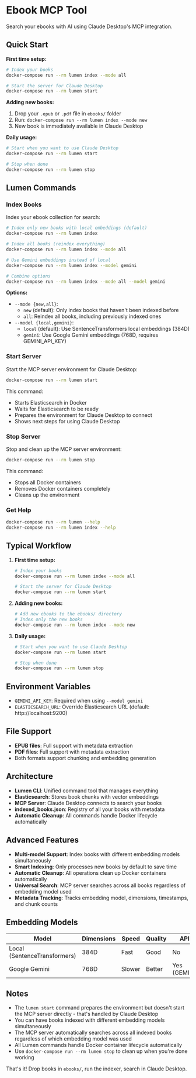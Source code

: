 # Ebook MCP Tool

Search your ebooks with AI using Claude Desktop's MCP integration.

## Quick Start

**First time setup:**
```bash
# Index your books
docker-compose run --rm lumen index --mode all

# Start the server for Claude Desktop
docker-compose run --rm lumen start
```

**Adding new books:**
1. Drop your `.epub` or `.pdf` file in `ebooks/` folder
2. Run: `docker-compose run --rm lumen index --mode new`
3. New book is immediately available in Claude Desktop

**Daily usage:**
```bash
# Start when you want to use Claude Desktop
docker-compose run --rm lumen start

# Stop when done
docker-compose run --rm lumen stop
```

## Lumen Commands

### Index Books

Index your ebook collection for search:

```bash
# Index only new books with local embeddings (default)
docker-compose run --rm lumen index

# Index all books (reindex everything)
docker-compose run --rm lumen index --mode all

# Use Gemini embeddings instead of local
docker-compose run --rm lumen index --model gemini

# Combine options
docker-compose run --rm lumen index --mode all --model gemini
```

**Options:**
- `--mode {new,all}`: 
  - `new` (default): Only index books that haven't been indexed before
  - `all`: Reindex all books, including previously indexed ones
- `--model {local,gemini}`:
  - `local` (default): Use SentenceTransformers local embeddings (384D)
  - `gemini`: Use Google Gemini embeddings (768D, requires GEMINI_API_KEY)

### Start Server

Start the MCP server environment for Claude Desktop:

```bash
docker-compose run --rm lumen start
```

This command:
- Starts Elasticsearch in Docker
- Waits for Elasticsearch to be ready
- Prepares the environment for Claude Desktop to connect
- Shows next steps for using Claude Desktop

### Stop Server

Stop and clean up the MCP server environment:

```bash
docker-compose run --rm lumen stop
```

This command:
- Stops all Docker containers
- Removes Docker containers completely
- Cleans up the environment

### Get Help

```bash
docker-compose run --rm lumen --help
docker-compose run --rm lumen index --help
```

## Typical Workflow

1. **First time setup:**
   ```bash
   # Index your books
   docker-compose run --rm lumen index --mode all
   
   # Start the server for Claude Desktop
   docker-compose run --rm lumen start
   ```

2. **Adding new books:**
   ```bash
   # Add new ebooks to the ebooks/ directory
   # Index only the new books
   docker-compose run --rm lumen index --mode new
   ```

3. **Daily usage:**
   ```bash
   # Start when you want to use Claude Desktop
   docker-compose run --rm lumen start
   
   # Stop when done
   docker-compose run --rm lumen stop
   ```

## Environment Variables

- `GEMINI_API_KEY`: Required when using `--model gemini`
- `ELASTICSEARCH_URL`: Override Elasticsearch URL (default: http://localhost:9200)

## File Support

- **EPUB files**: Full support with metadata extraction
- **PDF files**: Full support with metadata extraction
- Both formats support chunking and embedding generation

## Architecture

- **Lumen CLI**: Unified command tool that manages everything
- **Elasticsearch**: Stores book chunks with vector embeddings
- **MCP Server**: Claude Desktop connects to search your books
- **indexed_books.json**: Registry of all your books with metadata
- **Automatic Cleanup**: All commands handle Docker lifecycle automatically

## Advanced Features

- **Multi-model Support**: Index books with different embedding models simultaneously
- **Smart Indexing**: Only processes new books by default to save time
- **Automatic Cleanup**: All operations clean up Docker containers automatically
- **Universal Search**: MCP server searches across all books regardless of embedding model used
- **Metadata Tracking**: Tracks embedding model, dimensions, timestamps, and chunk counts

## Embedding Models

| Model | Dimensions | Speed | Quality | API Required |
|-------|------------|-------|---------|--------------|
| Local (SentenceTransformers) | 384D | Fast | Good | No |
| Google Gemini | 768D | Slower | Better | Yes (GEMINI_API_KEY) |

## Notes

- The `lumen start` command prepares the environment but doesn't start the MCP server directly - that's handled by Claude Desktop
- You can have books indexed with different embedding models simultaneously
- The MCP server automatically searches across all indexed books regardless of which embedding model was used
- All Lumen commands handle Docker container lifecycle automatically
- Use `docker-compose run --rm lumen stop` to clean up when you're done working

That's it! Drop books in `ebooks/`, run the indexer, search in Claude Desktop.